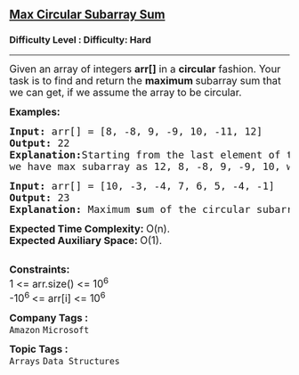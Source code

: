 <h2><a href="https://www.geeksforgeeks.org/problems/max-circular-subarray-sum-1587115620/1?page=19&sortBy=submissions">Max Circular Subarray Sum</a></h2><h3>Difficulty Level : Difficulty: Hard</h3><hr><div class="problems_problem_content__Xm_eO"><p><span style="font-size: 18px;">Given an array of integers <strong>arr[]</strong> in a <strong>circular</strong> fashion. Your task is to find and return the <strong>maximum </strong>subarray sum that we can get, if we assume the array to be circular.</span></p>
<p><span style="font-size: 18px;"><strong>Examples:</strong></span></p>
<pre><span style="font-size: 18px;"><strong>Input: </strong>arr[] = [8, -8, 9, -9, 10, -11, 12]
<strong>Output: </strong>22<strong>
Explanation:</strong></span><span style="font-size: 18px;">Starting from the last element of the array, i.e, 12, and moving in a circular fashion, <br>we have max subarray as 12, 8, -8, 9, -9, 10, which gives maximum sum as 22.</span></pre>
<pre><span style="font-size: 18px;"><strong>Input: </strong>arr[] = [10, -3, -4, 7, 6, 5, -4, -1]
<strong>Output: </strong>23<strong>
Explanation: </strong>Maximum<strong> s</strong>um of the circular subarray is 23. The subarray is [7, 6, 5, -4, -1, 10].</span>
</pre>
<p><span style="font-size: 18px;"><strong>Expected Time Complexity:&nbsp;</strong>O(n).<br><strong>Expected Auxiliary Space:&nbsp;</strong>O(1).</span></p>
<p><br><span style="font-size: 18px;"><strong>Constraints:</strong><br>1 &lt;= arr.size() &lt;= 10<sup>6</sup><br>-10<sup>6 </sup>&lt;= arr[i] &lt;= 10<sup>6</sup></span></p></div><p><span style=font-size:18px><strong>Company Tags : </strong><br><code>Amazon</code>&nbsp;<code>Microsoft</code>&nbsp;<br><p><span style=font-size:18px><strong>Topic Tags : </strong><br><code>Arrays</code>&nbsp;<code>Data Structures</code>&nbsp;